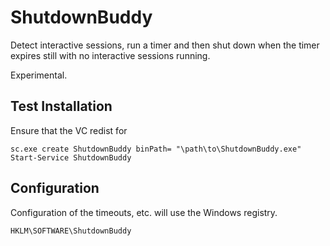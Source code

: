 # ShutdownBuddy

Detect interactive sessions, run a timer and then shut down when the timer expires still with no interactive
sessions running.

Experimental.

## Test Installation

Ensure that the VC redist for 

    sc.exe create ShutdownBuddy binPath= "\path\to\ShutdownBuddy.exe"
    Start-Service ShutdownBuddy

## Configuration

Configuration of the timeouts, etc. will use the Windows registry.

    HKLM\SOFTWARE\ShutdownBuddy 
